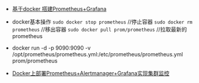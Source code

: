 - [基于docker 搭建Prometheus+Grafana](https://www.cnblogs.com/xiao987334176/p/9930517.html)
- docker基本操作
```sudo docker stop prometheus``` //停止容器
```sudo docker rm prometheus```  //移出容器
```sudo docker pull prom/prometheus``` //拉取最新的prometheus
- docker run  -d   -p 9090:9090   -v /opt/prometheus/prometheus.yml:/etc/prometheus/prometheus.yml    prom/prometheus

- [Docker上部署Prometheus+Alertmanager+Grafana实现集群监控](https://www.cnblogs.com/caizhenghui/p/9184082.html)